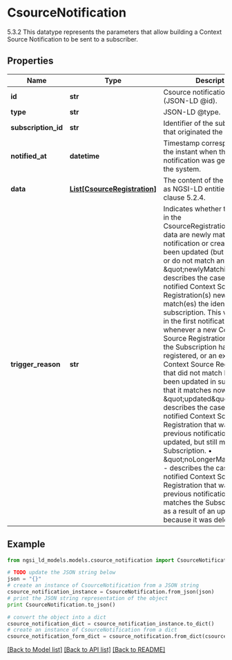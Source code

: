 # CsourceNotification

5.3.2 This datatype represents the parameters that allow building a Context Source Notification to be sent to a subscriber. 

## Properties

Name | Type | Description | Notes
------------ | ------------- | ------------- | -------------
**id** | **str** | Csource notification identifier (JSON-LD @id).  | 
**type** | **str** | JSON-LD @type.  | 
**subscription_id** | **str** | Identifier of the subscription that originated the notification.  | 
**notified_at** | **datetime** | Timestamp corresponding to the instant when the notification was generated by the system.  | 
**data** | [**List[CsourceRegistration]**](CsourceRegistration.md) | The content of the notification as NGSI-LD entities. See clause 5.2.4.  | [readonly] 
**trigger_reason** | **str** | Indicates whether the Csources in the CsourceRegistration.Input(s) in data are newly matching (initial notification or creation), have been updated (but still match) or do not match any longer.  • \&quot;newlyMatching\&quot; - describes the case that the notified Context Source Registration(s) newly match(es) the identified subscription. This value is used in the first notification and whenever a new Context Source Registration matching the Subscription has been registered, or an existing Context Source Registration that did not match before has been updated in such a way that it matches now.  • \&quot;updated\&quot; - describes the case that the notified Context Source Registration that was part of a previous notification has been updated, but still matches the Subscription.  • \&quot;noLongerMatching\&quot; - describes the case that the notified Context Source Registration that was part of a previous notification no longer matches the Subscription, i.e. as a result of  an update or because it was deleted.  | 

## Example

```python
from ngsi_ld_models.models.csource_notification import CsourceNotification

# TODO update the JSON string below
json = "{}"
# create an instance of CsourceNotification from a JSON string
csource_notification_instance = CsourceNotification.from_json(json)
# print the JSON string representation of the object
print CsourceNotification.to_json()

# convert the object into a dict
csource_notification_dict = csource_notification_instance.to_dict()
# create an instance of CsourceNotification from a dict
csource_notification_form_dict = csource_notification.from_dict(csource_notification_dict)
```
[[Back to Model list]](../README.md#documentation-for-models) [[Back to API list]](../README.md#documentation-for-api-endpoints) [[Back to README]](../README.md)


